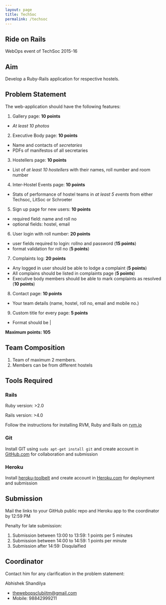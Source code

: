 ```yaml
---
layout: page
title: TechSoc
permalink: /techsoc
---
```

## Ride on Rails

WebOps event of TechSoc 2015-16

## Aim
Develop a Ruby-Rails application for respective hostels.

## Problem Statement

The web-application should have the following features:

1. Gallery page: **10 points**
- *At least 10 photos*
2. Executive Body page: **10 points**
- Name and contacts of *secretaries*
- PDFs of manifestos of all secretaries
3. Hostellers page: **10 points**
- List of *at least 10 hostellers* with their names, roll number and room number
4. Inter-Hostel Events page: **10 points**
- Stats of performance of hostel teams in *at least 5 events* from either Techsoc, LitSoc or Schroeter
5. Sign up page for new users: **10 points**
- required field: name and roll no
- optional fields: hostel, email
6. User login with roll number: **20 points**
- user fields required to login: rollno and password (**15 points**)
- format validation for roll no (**5 points**)
7. Complaints log: **20 points**
- Any logged in user should be able to lodge a complaint (**5 points**)
- All complains should be listed in complaints page (**5 points**)
- Executive body members should be able to mark complaints as resolved (**10 points**)
8. Contact page: **10 points**
- Your team details (name, hostel, roll no, email and mobile no.)
9. Custom title for every page: **5 points**
- Format should be <page-name> | <site-name>

**Maximum points: 105**

## Team Composition
1. Team of maximum 2 members.
2. Members can be from different hostels

## Tools Required

### Rails
Ruby version: >2.0

Rails version: >4.0

Follow the instructions for installing RVM, Ruby and Rails on [rvm.io](rvm.io)

### Git
Install GIT using `sudo apt-get install git` and create account in [GitHub.com](https://github.com) for collaboration and submission

### Heroku
Install [heroku-toolbelt](http://toolbelt.heroku.com/) and create account in [Heroku.com](https://heroku.com) for deployment and submission

## Submission
Mail the links to your GitHub public repo and Heroku app to the coordinator by 12:59 PM

Penalty for late submission:

1. Submission between 13:00 to 13:59: 1 points per 5 minutes
2. Submission between 14:00 to 14:59: 1 points per minute
3. Submission after 14:59: Disqulaified

## Coordinator
Contact him for any clarification in the problem statement:

Abhishek Shandilya

- thewebopsclubiitm@gmail.com
- Mobile: 98842999211